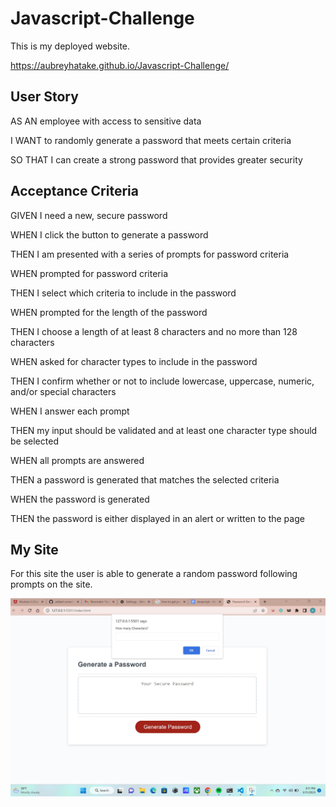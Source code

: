 # Javascript-Challenge
This is my deployed website.

https://aubreyhatake.github.io/Javascript-Challenge/

## User Story
AS AN employee with access to sensitive data

I WANT to randomly generate a password that meets certain criteria

SO THAT I can create a strong password that provides greater security

## Acceptance Criteria 
GIVEN I need a new, secure password

WHEN I click the button to generate a password

THEN I am presented with a series of prompts for password criteria

WHEN prompted for password criteria

THEN I select which criteria to include in the password

WHEN prompted for the length of the password

THEN I choose a length of at least 8 characters and no more than 128 characters

WHEN asked for character types to include in the password

THEN I confirm whether or not to include lowercase, uppercase, numeric, and/or special characters

WHEN I answer each prompt

THEN my input should be validated and at least one character type should be selected

WHEN all prompts are answered

THEN a password is generated that matches the selected criteria

WHEN the password is generated

THEN the password is either displayed in an alert or written to the page

## My Site

For this site the user is able to generate a random password following prompts on the site. 

![Password Generator](Screenshot%202023-03-11%20211212.jpg)


